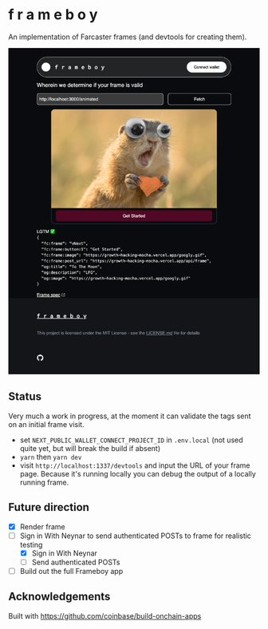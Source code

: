 # f r a m e b o y

An implementation of Farcaster frames (and devtools for creating them).

![screenshot](documentation-images/devtools.png)

## Status

Very much a work in progress, at the moment it can validate the tags sent on an initial frame visit.

- set `NEXT_PUBLIC_WALLET_CONNECT_PROJECT_ID` in `.env.local` (not used quite yet, but will break the build if absent)
- `yarn` then `yarn dev`
- visit `http://localhost:1337/devtools` and input the URL of your frame page. Because it's running locally you can debug the output of a locally running frame.

## Future direction

- [x] Render frame
- [ ] Sign in With Neynar to send authenticated POSTs to frame for realistic testing
  - [x] Sign in With Neynar
  - [ ] Send authenticated POSTs
- [ ] Build out the full Frameboy app

## Acknowledgements

Built with https://github.com/coinbase/build-onchain-apps
